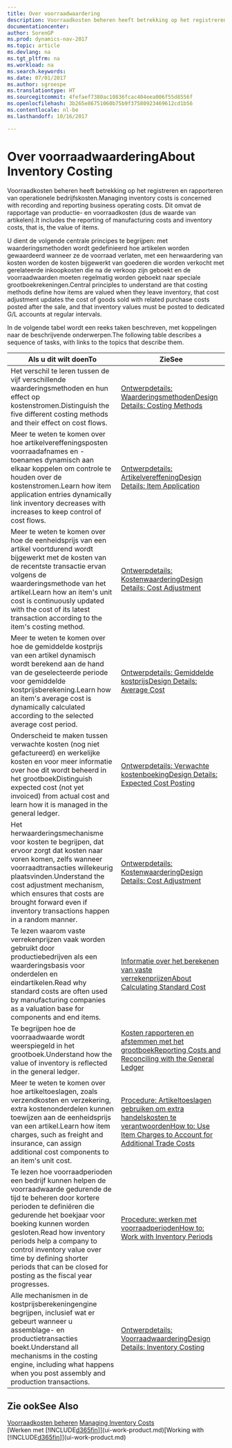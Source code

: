 ```yaml
---
title: Over voorraadwaardering
description: Voorraadkosten beheren heeft betrekking op het registreren en rapporteren van operationele bedrijfskosten. Dit omvat de rapportage van productie- en voorraadkosten (dus de waarde van artikelen).
documentationcenter: 
author: SorenGP
ms.prod: dynamics-nav-2017
ms.topic: article
ms.devlang: na
ms.tgt_pltfrm: na
ms.workload: na
ms.search.keywords: 
ms.date: 07/01/2017
ms.author: sgroespe
ms.translationtype: HT
ms.sourcegitcommit: 4fefaef7380ac10836fcac404eea006f55d8556f
ms.openlocfilehash: 3b265e86751060b75b9f37580923469612cd1b56
ms.contentlocale: nl-be
ms.lasthandoff: 10/16/2017

---
```

# <a name="about-inventory-costing"></a><span data-ttu-id="79f4c-104">Over voorraadwaardering</span><span class="sxs-lookup"><span data-stu-id="79f4c-104">About Inventory Costing</span></span>
<span data-ttu-id="79f4c-105">Voorraadkosten beheren heeft betrekking op het registreren en rapporteren van operationele bedrijfskosten.</span><span class="sxs-lookup"><span data-stu-id="79f4c-105">Managing inventory costs is concerned with recording and reporting business operating costs.</span></span> <span data-ttu-id="79f4c-106">Dit omvat de rapportage van productie- en voorraadkosten (dus de waarde van artikelen).</span><span class="sxs-lookup"><span data-stu-id="79f4c-106">It includes the reporting of manufacturing costs and inventory costs, that is, the value of items.</span></span>  

 <span data-ttu-id="79f4c-107">U dient de volgende centrale principes te begrijpen: met waarderingsmethoden wordt gedefinieerd hoe artikelen worden gewaardeerd wanneer ze de voorraad verlaten, met een herwaardering van kosten worden de kosten bijgewerkt van goederen die worden verkocht met gerelateerde inkoopkosten die na de verkoop zijn geboekt en de voorraadwaarden moeten regelmatig worden geboekt naar speciale grootboekrekeningen.</span><span class="sxs-lookup"><span data-stu-id="79f4c-107">Central principles to understand are that costing methods define how items are valued when they leave inventory, that cost adjustment updates the cost of goods sold with related purchase costs posted after the sale, and that inventory values must be posted to dedicated G/L accounts at regular intervals.</span></span>  

 <span data-ttu-id="79f4c-108">In de volgende tabel wordt een reeks taken beschreven, met koppelingen naar de beschrijvende onderwerpen.</span><span class="sxs-lookup"><span data-stu-id="79f4c-108">The following table describes a sequence of tasks, with links to the topics that describe them.</span></span>   

|<span data-ttu-id="79f4c-109">**Als u dit wilt doen**</span><span class="sxs-lookup"><span data-stu-id="79f4c-109">**To**</span></span>|<span data-ttu-id="79f4c-110">**Zie**</span><span class="sxs-lookup"><span data-stu-id="79f4c-110">**See**</span></span>|  
|------------|-------------|  
|<span data-ttu-id="79f4c-111">Het verschil te leren tussen de vijf verschillende waarderingsmethoden en hun effect op kostenstromen.</span><span class="sxs-lookup"><span data-stu-id="79f4c-111">Distinguish the five different costing methods and their effect on cost flows.</span></span>|[<span data-ttu-id="79f4c-112">Ontwerpdetails: Waarderingsmethoden</span><span class="sxs-lookup"><span data-stu-id="79f4c-112">Design Details: Costing Methods</span></span>](design-details-costing-methods.md)|  
|<span data-ttu-id="79f4c-113">Meer te weten te komen over hoe artikelvereffeningsposten voorraadafnames en -toenames dynamisch aan elkaar koppelen om controle te houden over de kostenstromen.</span><span class="sxs-lookup"><span data-stu-id="79f4c-113">Learn how item application entries dynamically link inventory decreases with increases to keep control of cost flows.</span></span>|[<span data-ttu-id="79f4c-114">Ontwerpdetails: Artikelvereffening</span><span class="sxs-lookup"><span data-stu-id="79f4c-114">Design Details: Item Application</span></span>](design-details-item-application.md)|  
|<span data-ttu-id="79f4c-115">Meer te weten te komen over hoe de eenheidsprijs van een artikel voortdurend wordt bijgewerkt met de kosten van de recentste transactie ervan volgens de waarderingsmethode van het artikel.</span><span class="sxs-lookup"><span data-stu-id="79f4c-115">Learn how an item's unit cost is continuously updated with the cost of its latest transaction according to the item's costing method.</span></span>|[<span data-ttu-id="79f4c-116">Ontwerpdetails: Kostenwaardering</span><span class="sxs-lookup"><span data-stu-id="79f4c-116">Design Details: Cost Adjustment</span></span>](design-details-cost-adjustment.md)|  
|<span data-ttu-id="79f4c-117">Meer te weten te komen over hoe de gemiddelde kostprijs van een artikel dynamisch wordt berekend aan de hand van de geselecteerde periode voor gemiddelde kostprijsberekening.</span><span class="sxs-lookup"><span data-stu-id="79f4c-117">Learn how an item's average cost is dynamically calculated according to the selected average cost period.</span></span>|[<span data-ttu-id="79f4c-118">Ontwerpdetails: Gemiddelde kostprijs</span><span class="sxs-lookup"><span data-stu-id="79f4c-118">Design Details: Average Cost</span></span>](design-details-average-cost.md)|  
|<span data-ttu-id="79f4c-119">Onderscheid te maken tussen verwachte kosten (nog niet gefactureerd) en werkelijke kosten en voor meer informatie over hoe dit wordt beheerd in het grootboek</span><span class="sxs-lookup"><span data-stu-id="79f4c-119">Distinguish expected cost (not yet invoiced) from actual cost and learn how it is managed in the general ledger.</span></span>|[<span data-ttu-id="79f4c-120">Ontwerpdetails: Verwachte kostenboeking</span><span class="sxs-lookup"><span data-stu-id="79f4c-120">Design Details: Expected Cost Posting</span></span>](design-details-expected-cost-posting.md)|  
|<span data-ttu-id="79f4c-121">Het herwaarderingsmechanisme voor kosten te begrijpen, dat ervoor zorgt dat kosten naar voren komen, zelfs wanneer voorraadtransacties willekeurig plaatsvinden.</span><span class="sxs-lookup"><span data-stu-id="79f4c-121">Understand the cost adjustment mechanism, which ensures that costs are brought forward even if inventory transactions happen in a random manner.</span></span>|[<span data-ttu-id="79f4c-122">Ontwerpdetails: Kostenwaardering</span><span class="sxs-lookup"><span data-stu-id="79f4c-122">Design Details: Cost Adjustment</span></span>](design-details-cost-adjustment.md)|  
|<span data-ttu-id="79f4c-123">Te lezen waarom vaste verrekenprijzen vaak worden gebruikt door productiebedrijven als een waarderingsbasis voor onderdelen en eindartikelen.</span><span class="sxs-lookup"><span data-stu-id="79f4c-123">Read why standard costs are often used by manufacturing companies as a valuation base for components and end items.</span></span>|[<span data-ttu-id="79f4c-124">Informatie over het berekenen van vaste verrekenprijzen</span><span class="sxs-lookup"><span data-stu-id="79f4c-124">About Calculating Standard Cost</span></span>](finance-about-calculating-standard-cost.md)|  
|<span data-ttu-id="79f4c-125">Te begrijpen hoe de voorraadwaarde wordt weerspiegeld in het grootboek.</span><span class="sxs-lookup"><span data-stu-id="79f4c-125">Understand how the value of inventory is reflected in the general ledger.</span></span>|[<span data-ttu-id="79f4c-126">Kosten rapporteren en afstemmen met het grootboek</span><span class="sxs-lookup"><span data-stu-id="79f4c-126">Reporting Costs and Reconciling with the General Ledger</span></span>](finance-report-costs-and-reconcile-with-the-general-ledger.md)|  
|<span data-ttu-id="79f4c-127">Meer te weten te komen over hoe artikeltoeslagen, zoals verzendkosten en verzekering, extra kostenonderdelen kunnen toewijzen aan de eenheidsprijs van een artikel.</span><span class="sxs-lookup"><span data-stu-id="79f4c-127">Learn how item charges, such as freight and insurance, can assign additional cost components to an item's unit cost.</span></span>|[<span data-ttu-id="79f4c-128">Procedure: Artikeltoeslagen gebruiken om extra handelskosten te verantwoorden</span><span class="sxs-lookup"><span data-stu-id="79f4c-128">How to: Use Item Charges to Account for Additional Trade Costs</span></span>](payables-how-assign-item-charges.md)|  
|<span data-ttu-id="79f4c-129">Te lezen hoe voorraadperioden een bedrijf kunnen helpen de voorraadwaarde gedurende de tijd te beheren door kortere perioden te definiëren die gedurende het boekjaar voor boeking kunnen worden gesloten.</span><span class="sxs-lookup"><span data-stu-id="79f4c-129">Read how inventory periods help a company to control inventory value over time by defining shorter periods that can be closed for posting as the fiscal year progresses.</span></span>|[<span data-ttu-id="79f4c-130">Procedure: werken met voorraadperioden</span><span class="sxs-lookup"><span data-stu-id="79f4c-130">How to: Work with Inventory Periods</span></span>](finance-how-to-work-with-inventory-periods.md)|  
|<span data-ttu-id="79f4c-131">Alle mechanismen in de kostprijsberekeningengine begrijpen, inclusief wat er gebeurt wanneer u assemblage- en productietransacties boekt.</span><span class="sxs-lookup"><span data-stu-id="79f4c-131">Understand all mechanisms in the costing engine, including what happens when you post assembly and production transactions.</span></span>|[<span data-ttu-id="79f4c-132">Ontwerpdetails: Voorraadwaardering</span><span class="sxs-lookup"><span data-stu-id="79f4c-132">Design Details: Inventory Costing</span></span>](design-details-inventory-costing.md)|

## <a name="see-also"></a><span data-ttu-id="79f4c-133">Zie ook</span><span class="sxs-lookup"><span data-stu-id="79f4c-133">See Also</span></span>
<span data-ttu-id="79f4c-134">[Voorraadkosten beheren](finance-manage-inventory-costs.md)  </span><span class="sxs-lookup"><span data-stu-id="79f4c-134">[Managing Inventory Costs](finance-manage-inventory-costs.md)  </span></span>  
<span data-ttu-id="79f4c-135">[Werken met [!INCLUDE[d365fin](includes/d365fin_md.md)]](ui-work-product.md)</span><span class="sxs-lookup"><span data-stu-id="79f4c-135">[Working with [!INCLUDE[d365fin](includes/d365fin_md.md)]](ui-work-product.md)</span></span>

